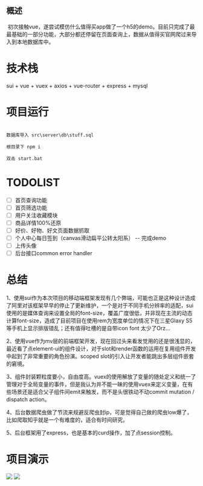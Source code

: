 ## 概述

  初次接触vue，遂尝试模仿什么值得买app做了一个h5的demo。目前只完成了最最基础的一部分功能，大部分都还停留在页面查询上，数据从值得买官网爬过来导入到本地数据库中。
  
# 技术栈
  
 sui + vue + vuex + axios + vue-router + express + mysql
 

# 项目运行


```

数据库导入 src\server\db\stuff.sql

根目录下 npm i 

双击 start.bat

```
 
# TODOLIST
- [ ] 首页查询功能
- [ ] 首页筛选功能
- [ ] 用户关注收藏模块
- [ ] 商品详情100%还原
- [ ] 好价、好物、好文页面数据抓取
- [ ] 个人中心每日签到（canvas滑动扁平公转太阳系） -- 完成demo
- [ ] 上传头像
- [ ] 后台接口common error handler

# 总结

1、使用sui作为本次项目的移动端框架发现有几个弊端，可能也正是这种设计造成了阿里对该框架早早的停止了更新维护，一个是对于不同手机分辨率的适配，sui使用的是媒体查询来设置全局的font-size，覆盖广度很低，并非现在主流的动态计算font-size，造成了目前项目在使用rem为宽度单位的情况下在三星Glaxy S5等手机上显示排版错乱；还有值得吐槽的是自带icon font 太少了Orz...

2、使用vue作为mv层的前端框架开发，现在回过头来看发觉用的还是很浅显的，最近看了点element-ui的组件设计，对于slot和render函数的运用在复用组件开发中起到了非常重要的角色扮演。scoped slot的引入让开发者能跳出多层组件嵌套的窘境。

3、组件封装颗粒度要小，自由度高。vuex的使用解放了变量的随处定义和统一了管理对于全局变量的事件，但是我认为并不能一昧的使用vuex来定义变量，在有些场景还是适合父子组件间emit来触发，而不是头很铁动不动commit mutation / dispatch action。

4、后台数据爬虫做了节流来规避反爬虫封ip，可是觉得自己做的爬虫low爆了，比如爬取知乎就是一个有难度的，适合有时间研究。

5、后台框架用了express，也是基本的curd操作，加了点session控制。

# 项目演示

![](http://7xnggx.com1.z0.glb.clouddn.com/%E9%A6%96%E9%A1%B5%E6%BC%94%E7%A4%BA.gif)
![](http://7xnggx.com1.z0.glb.clouddn.com/%E4%B8%AA%E4%BA%BA%E4%B8%AD%E5%BF%83%E6%BC%94%E7%A4%BA.gif)
